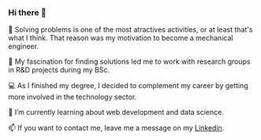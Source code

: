 ### Hi there 👋

🔎 Solving problems is one of the most atractives activities, or at least that's what I think. That reason was my motivation to become a mechanical engineer.

🚀 My fascination for finding solutions led me to work with research groups in R&D projects during my BSc.

💻  As I finished my degree, I decided to complement my career by getting more involved in the technology sector.

🌱 I’m currently learning about web development and data science.

📫 If you want to contact me, leave me a message on my [Linkedin](https://www.linkedin.com/in/mauriciorojasnova/).

<!--
**mauriciorojasnova/mauriciorojasnova** is a ✨ _special_ ✨ repository because its `README.md` (this file) appears on your GitHub profile.

Here are some ideas to get you started:

- 🔭 I’m currently working on ...
- 🌱 I’m currently learning ...
- 👯 I’m looking to collaborate on ...
- 🤔 I’m looking for help with ...
- 💬 Ask me about ...
- 📫 How to reach me: ...
- 😄 Pronouns: ...
- ⚡ Fun fact: ...
-->
